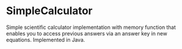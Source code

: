 # SimpleCalculator
Simple scientific calculator implementation with memory function that enables you to access
previous answers via an answer key in new equations. Implemented in Java.
